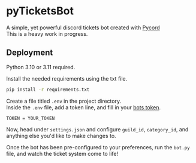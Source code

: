 
# pyTicketsBot

A simple, yet powerful discord tickets bot created with [Pycord](https://pycord.dev")  
This is a heavy work in progress.


## Deployment

Python 3.10 or 3.11 required.

Install the needed requirements using the txt file.

```bash
pip install -r requirements.txt
```

Create a file titled ``.env`` in the project directory.  
Inside the ``.env`` file, add a token line, and fill in your [bots token](https://www.writebots.com/discord-bot-token/).
```
TOKEN = YOUR_TOKEN
```
Now, head under ``settings.json`` and configure ``guild_id``, ``category_id``, and anything else you'd like to make changes to.

Once the bot has been pre-configured to your preferences, run the ``bot.py`` file, and watch the ticket system come to life!

